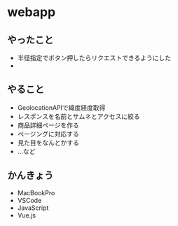 # webapp
## やったこと
* 半径指定でボタン押したらリクエストできるようにした
* 

## やること
* GeolocationAPIで緯度経度取得
* レスポンスを名前とサムネとアクセスに絞る
* 商品詳細ページを作る
* ページングに対応する
* 見た目をなんとかする
* ...など

## かんきょう
* MacBookPro
* VSCode
* JavaScript
* Vue.js